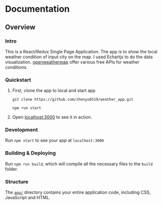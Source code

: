 # Documentation

## Overview

### Intro
This is a React/Redux Single Page Application. The app is to show the local weather condition of input city on the map. I used Echartjs to do the data visualization. [openweathermap](https://openweathermap.org/current) offer various free APIs for weather conditions.


### Quickstart

1.  First, clone the app to local and start app

    ```Shell
    git clone https://github.com/zhenyu0519/weather_app.git
    ```
    ```Shell
    npm run start
    ```

2.  Open [localhost:3000](http://localhost:3000) to see it in action.

### Development

Run `npm start` to see your app at `localhost:3000`

### Building & Deploying

Run `npm run build`, which will compile all the necessary files to the
`build` folder.


### Structure

The [`app/`](../../../tree/master/app) directory contains your entire application code, including CSS,
JavaScript and HTML.
